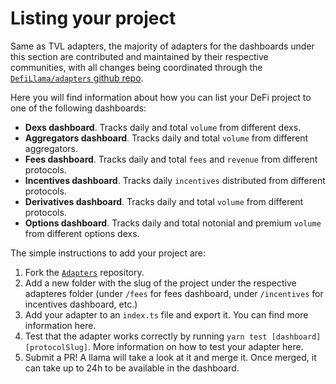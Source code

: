 # Listing your project

Same as TVL adapters, the majority of adapters for the dashboards under this section are contributed and maintained by their respective communities, with all changes being coordinated through the [`DefiLlama/adapters` github repo](https://github.com/DefiLlama/adapters).

Here you will find information about how you can list your DeFi project to one of the following dashboards:

* **Dexs dashboard**. Tracks daily and total `volume` from different dexs.
* **Aggregators dashboard**. Tracks daily and total `volume` from different aggregators.
* **Fees dashboard**. Tracks daily and total `fees` and `revenue` from different protocols.
* **Incentives dashboard**. Tracks daily `incentives` distributed from different protocols.
* **Derivatives dashboard**. Tracks daily and total `volume` from different protocols.
* **Options dashboard**. Tracks daily and total notonial and premium `volume` from different options dexs.

The simple instructions to add your project are:

1. Fork the [`Adapters`](https://github.com/DefiLlama/adapters) repository.
2. Add a new folder with the slug of the project under the respective adapteres folder (under `/fees` for fees dashboard, under `/incentives` for incentives dashboard, etc.)
3. Add your adapter to an `index.ts` file and export it. You can find more information here.
4. Test that the adapter works correctly by running `yarn test [dashboard] [protocolSlug]`. More information on how to test your adapter here.
5. Submit a PR! A llama will take a look at it and merge it. Once merged, it can take up to 24h to be available in the dashboard.

